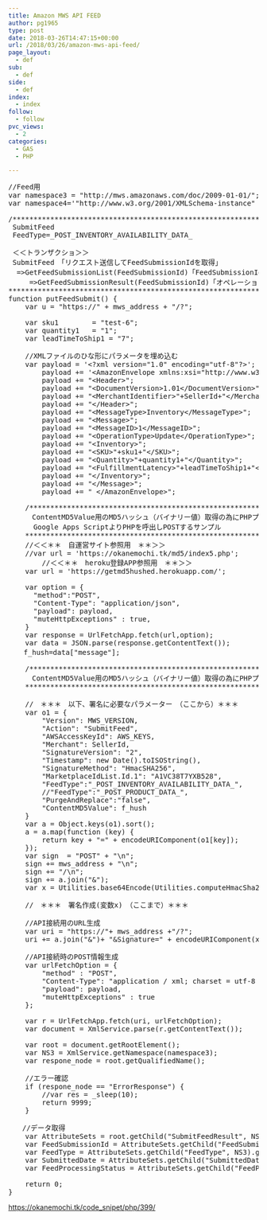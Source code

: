 ```yaml
---
title: Amazon MWS API FEED
author: pg1965
type: post
date: 2018-03-26T14:47:15+00:00
url: /2018/03/26/amazon-mws-api-feed/
page_layout:
  - def
sub:
  - def
side:
  - def
index:
  - index
follow:
  - follow
pvc_views:
  - 2
categories:
  - GAS
  - PHP

---
```

<pre class="lang:js decode:true ">//Feed用
var namespace3 = "http://mws.amazonaws.com/doc/2009-01-01/";
var namespace4='"http://www.w3.org/2001/XMLSchema-instance" xsi:noNamespaceSchemaLocation="amzn-envelope.xsd"';

/*************************************************************************
 SubmitFeed
 FeedType=_POST_INVENTORY_AVAILABILITY_DATA_
 
 ＜＜トランザクショ＞＞
 SubmitFeed　「リクエスト送信してFeedSubmissionIdを取得」
  =&gt;GetFeedSubmissionList(FeedSubmissionId)「FeedSubmissionIdにてオペレーション送信」
     =&gt;GetFeedSubmissionResult(FeedSubmissionId)「オペレーション完了する」
*************************************************************************/
function putFeedSubmit() {
    var u = "https://" + mws_address + "/?";

    var sku1        = "test-6";
    var quantity1   = "1";
    var leadTimeToShip1 = "7";
   
    //XMLファイルのひな形にパラメータを埋め込む
    var payload = '&lt;?xml version="1.0" encoding="utf-8"?&gt;';
        payload += '&lt;AmazonEnvelope xmlns:xsi="http://www.w3.org/2001/XMLSchema-instance" xsi:noNamespaceSchemaLocation="amzn-envelope.xsd"&gt;';
        payload += "&lt;Header&gt;";
        payload += "&lt;DocumentVersion&gt;1.01&lt;/DocumentVersion&gt;";
        payload += "&lt;MerchantIdentifier&gt;"+SellerId+"&lt;/MerchantIdentifier&gt;";
        payload += "&lt;/Header&gt;";
        payload += "&lt;MessageType&gt;Inventory&lt;/MessageType&gt;";
        payload += "&lt;Message&gt;";
        payload += "&lt;MessageID&gt;1&lt;/MessageID&gt;";
        payload += "&lt;OperationType&gt;Update&lt;/OperationType&gt;";
        payload += "&lt;Inventory&gt;";
        payload += "&lt;SKU&gt;"+sku1+"&lt;/SKU&gt;";
        payload += "&lt;Quantity&gt;"+quantity1+"&lt;/Quantity&gt;";
        payload += "&lt;FulfillmentLatency&gt;"+leadTimeToShip1+"&lt;/FulfillmentLatency&gt;";
        payload += "&lt;/Inventory&gt;";
        payload += "&lt;/Message&gt;";
        payload += " &lt;/AmazonEnvelope&gt;";

    /*******************************************************************************
    　ContentMD5Value用のMD5ハッシュ（バイナリー値）取得の為にPHPプログラムを呼出しする（ここから）
　　　 Google Apps ScriptよりPHPを呼出しPOSTするサンプル
    *******************************************************************************/
    //＜＜＊＊　自運営サイト参照用　＊＊＞＞
    //var url = 'https://okanemochi.tk/md5/index5.php';
        //＜＜＊＊　heroku登録APP参照用　＊＊＞＞
    var url = 'https://getmd5hushed.herokuapp.com/';   
    
    var option = {
      "method":"POST",
      "Content-Type": "application/json",
      "payload": payload,
      "muteHttpExceptions" : true,
    }   
    var response = UrlFetchApp.fetch(url,option);  
    var data = JSON.parse(response.getContentText());
  　f_hush=data["message"];
   
    /*******************************************************************************
    　ContentMD5Value用のMD5ハッシュ（バイナリー値）取得の為にPHPプログラムを呼出しする（ここまで）
    *******************************************************************************/
     
    //　＊＊＊　以下、署名に必要なパラメーター　（ここから）＊＊＊
    var o1 = {
        "Version": MWS_VERSION,
        "Action": "SubmitFeed",
        "AWSAccessKeyId": AWS_KEYS,
        "Merchant": SellerId,
        "SignatureVersion": "2",
        "Timestamp": new Date().toISOString(),
        "SignatureMethod": "HmacSHA256",
        "MarketplaceIdList.Id.1": "A1VC38T7YXB528",
        "FeedType":"_POST_INVENTORY_AVAILABILITY_DATA_",
        //"FeedType":"_POST_PRODUCT_DATA_",
        "PurgeAndReplace":"false",
        "ContentMD5Value": f_hush
    }
    var a = Object.keys(o1).sort();
    a = a.map(function (key) {
        return key + "=" + encodeURIComponent(o1[key]);
    });   
    var sign  = "POST" + "\n";
    sign += mws_address + "\n";
    sign += "/\n";
    sign += a.join("&");
    var x = Utilities.base64Encode(Utilities.computeHmacSha256Signature(sign, AWS_SCEC));
    
    //　＊＊＊　署名作成(変数x)　（ここまで）＊＊＊
 
    //API接続用のURL生成
    var uri = "https://"+ mws_address +"/?";
    uri += a.join("&")+ "&Signature=" + encodeURIComponent(x);
    
    //API接続時のPOST情報生成
    var urlFetchOption = {
        "method" : "POST",
        "Content-Type": "application / xml; charset = utf-8 ",
        "payload": payload,
        "muteHttpExceptions" : true
    };
    
    var r = UrlFetchApp.fetch(uri, urlFetchOption);
    var document = XmlService.parse(r.getContentText());
    
    var root = document.getRootElement();
    var NS3 = XmlService.getNamespace(namespace3);
    var respone_node = root.getQualifiedName();
    
    //エラー確認
    if (respone_node == "ErrorResponse") {
        //var res = _sleep(10);
        return 9999;
    }

　　//データ取得
    var AttributeSets = root.getChild("SubmitFeedResult", NS3).getChild("FeedSubmissionInfo", NS3);
    var FeedSubmissionId = AttributeSets.getChild("FeedSubmissionId", NS3).getValue();
    var FeedType = AttributeSets.getChild("FeedType", NS3).getValue();
    var SubmittedDate = AttributeSets.getChild("SubmittedDate", NS3).getValue();
    var FeedProcessingStatus = AttributeSets.getChild("FeedProcessingStatus", NS3).getValue();

    return 0;
}
</pre>

https://okanemochi.tk/code_snipet/php/399/